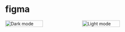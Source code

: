 # figma
<div style="display: flex; flex-direction: row;">
  <img src="screenshots/screenshot_1.png" style="width: 49%;" alt="Dark mode"/>
  <img src="screenshots/screenshot_2.png" style="width: 49%;" alt="Light mode"/>
</div>
